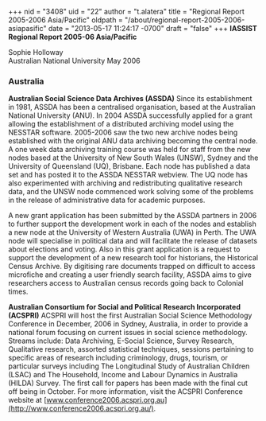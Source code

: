 +++
nid = "3408"
uid = "22"
author = "t.alatera"
title = "Regional Report 2005-2006 Asia/Pacific"
oldpath = "/about/regional-report-2005-2006-asiapasific"
date = "2013-05-17 11:24:17 -0700"
draft = "false"
+++
**IASSIST Regional Report 2005-06
Asia/Pacific**

Sophie Holloway<br />
Australian National University
May 2006<br />

### Australia

**Australian Social Science Data Archives (ASSDA)**
Since its establishment in 1981, ASSDA has been a centralised
organisation, based at the Australian National University (ANU). In 2004
ASSDA successfully applied for a grant allowing the establishment of a
distributed archiving model using the NESSTAR software. 2005-2006 saw
the two new archive nodes being established with the original ANU data
archiving becoming the central node. A one week data archiving training
course was held for staff from the new nodes based at the University of
New South Wales (UNSW), Sydney and the University of Queensland (UQ),
Brisbane. Each node has published a data set and has posted it to the
ASSDA NESSTAR webview. The UQ node has also experimented with archiving
and redistributing qualitative research data, and the UNSW node
commenced work solving some of the problems in the release of
administrative data for academic purposes.

A new grant application has been submitted by the ASSDA partners in 2006
to further support the development work in each of the nodes and
establish a new node at the University of Western Australia (UWA) in
Perth. The UWA node will specialise in political data and will
facilitate the release of datasets about elections and voting. Also in
this grant application is a request to support the development of a new
research tool for historians, the Historical Census Archive. By
digitising rare documents trapped on difficult to access microfiche and
creating a user friendly search facility, ASSDA aims to give researchers
access to Australian census records going back to Colonial times.

**Australian Consortium for Social and Political Research Incorporated
(ACSPRI)**
ACSPRI will host the first Australian Social Science Methodology
Conference in December, 2006 in Sydney, Australia, in order to provide a
national forum focusing on current issues in social science methodology.
Streams include: Data Archiving, E-Social Science, Survey Research,
Qualitative research, assorted statistical techniques, sessions
pertaining to specific areas of research including criminology, drugs,
tourism, or particular surveys including The Longitudinal Study of
Australian Children (LSAC) and The Household, Income and Labour Dynamics
in Australia (HILDA) Survey. The first call for papers has been made
with the final cut off being in October. For more information, visit the
ACSPRI Conference website at
[www.conference2006.acspri.org.au](http://www.conference2006.acspri.org.au/).
